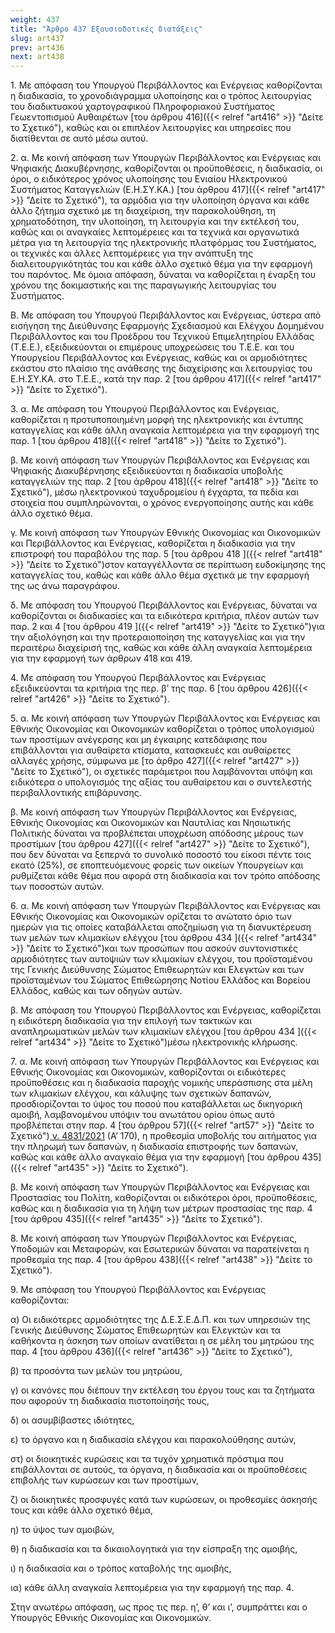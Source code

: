 ```yaml
---
weight: 437
title: "Άρθρο 437 Εξουσιοδοτικές διατάξεις"
slug: art437
prev: art436
next: art438
---
```


1\. Με απόφαση του Υπουργού Περιβάλλοντος και Ενέργειας καθορίζονται η διαδικασία, το χρονοδιάγραμμα υλοποίησης και ο τρόπος λειτουργίας του διαδικτυακού χαρτογραφικού Πληροφοριακού Συστήματος Γεωεντοπισμού Αυθαιρέτων [του άρθρου 416]({{< relref "art416" >}} "Δείτε το Σχετικό"), καθώς και οι επιπλέον λειτουργίες και υπηρεσίες που διατίθενται σε αυτό μέσω αυτού.

2\. α. Με κοινή απόφαση των Υπουργών Περιβάλλοντος και Ενέργειας και Ψηφιακής Διακυβέρνησης, καθορίζονται οι προϋποθέσεις, η διαδικασία, οι όροι, ο ειδικότερος χρόνος υλοποίησης του Ενιαίου Ηλεκτρονικού Συστήματος Καταγγελιών (Ε.Η.ΣΥ.ΚΑ.) [του άρθρου 417]({{< relref "art417" >}} "Δείτε το Σχετικό"), τα αρμόδια για την υλοποίηση όργανα και κάθε άλλο ζήτημα σχετικό με τη διαχείριση, την παρακολούθηση, τη χρηματοδότηση, την υλοποίηση, τη λειτουργία και την εκτέλεσή του, καθώς και οι αναγκαίες λεπτομέρειες και τα τεχνικά και οργανωτικά μέτρα για τη λειτουργία της ηλεκτρονικής πλατφόρμας του Συστήματος, οι τεχνικές και άλλες λεπτομέρειες για την ανάπτυξη της διαλειτουργικότητάς του και κάθε άλλο σχετικό θέμα για την εφαρμογή του παρόντος. Με όμοια απόφαση, δύναται να καθορίζεται η έναρξη του χρόνου της δοκιμαστικής και της παραγωγικής λειτουργίας του Συστήματος.

Β. Με απόφαση του Υπουργού Περιβάλλοντος και Ενέργειας, ύστερα από εισήγηση της Διεύθυνσης Εφαρμογής Σχεδιασμού και Ελέγχου Δομημένου Περιβάλλοντος και του Προέδρου του Τεχνικού Επιμελητηρίου Ελλάδας (Τ.Ε.Ε.), εξειδικεύονται οι επιμέρους υποχρεώσεις του Τ.Ε.Ε. και του Υπουργείου Περιβάλλοντος και Ενέργειας, καθώς και οι αρμοδιότητες εκάστου στο πλαίσιο της ανάθεσης της διαχείρισης και λειτουργίας του Ε.Η.ΣΥ.ΚΑ. στο Τ.Ε.Ε., κατά την παρ. 2 [του άρθρου 417]({{< relref "art417" >}} "Δείτε το Σχετικό").

3\. α. Με απόφαση του Υπουργού Περιβάλλοντος και Ενέργειας, καθορίζεται η προτυποποιημένη μορφή της ηλεκτρονικής και έντυπης καταγγελίας και κάθε άλλη αναγκαία λεπτομέρεια για την εφαρμογή της παρ. 1 [του άρθρου 418]({{< relref "art418" >}} "Δείτε το Σχετικό").

β. Με κοινή απόφαση των Υπουργών Περιβάλλοντος και Ενέργειας και Ψηφιακής Διακυβέρνησης εξειδικεύονται η διαδικασία υποβολής καταγγελιών της παρ. 2 [του άρθρου 418]({{< relref "art418" >}} "Δείτε το Σχετικό"), μέσω ηλεκτρονικού ταχυδρομείου ή έγχαρτα, τα πεδία και στοιχεία που συμπληρώνονται, ο χρόνος ενεργοποίησης αυτής και κάθε άλλο σχετικό θέμα.

γ. Με κοινή απόφαση των Υπουργών Εθνικής Οικονομίας και Οικονομικών και Περιβάλλοντος και Ενέργειας, καθορίζεται η διαδικασία για την επιστροφή του παραβόλου της παρ. 5 [του άρθρου 418 ]({{< relref "art418" >}} "Δείτε το Σχετικό")στον καταγγέλλοντα σε περίπτωση ευδοκίμησης της καταγγελίας του, καθώς και κάθε άλλο θέμα σχετικά με την εφαρμογή της ως άνω παραγράφου.

δ. Με απόφαση του Υπουργού Περιβάλλοντος και Ενέργειας, δύναται να καθορίζονται οι διαδικασίες και τα ειδικότερα κριτήρια, πλέον αυτών των παρ. 2 και 4 [του άρθρου 419 ]({{< relref "art419" >}} "Δείτε το Σχετικό")για την αξιολόγηση και την προτεραιοποίηση της καταγγελίας και για την περαιτέρω διαχείρισή της, καθώς και κάθε άλλη αναγκαία λεπτομέρεια για την εφαρμογή των άρθρων 418 και 419.

4\. Με απόφαση του Υπουργού Περιβάλλοντος και Ενέργειας εξειδικεύονται τα κριτήρια της περ. β’ της παρ. 6 [του άρθρου 426]({{< relref "art426" >}} "Δείτε το Σχετικό").

5\. α. Με κοινή απόφαση των Υπουργών Περιβάλλοντος και Ενέργειας και Εθνικής Οικονομίας και Οικονομικών καθορίζεται ο τρόπος υπολογισμού των προστίμων ανέγερσης και μη έγκαιρης κατεδάφισης που επιβάλλονται για αυθαίρετα κτίσματα, κατασκευές και αυθαίρετες αλλαγές χρήσης, σύμφωνα με [το άρθρο 427]({{< relref "art427" >}} "Δείτε το Σχετικό"), οι σχετικές παράμετροι που λαμβάνονται υπόψη και ειδικότερα ο υπολογισμός της αξίας του αυθαίρετου και ο συντελεστής περιβαλλοντικής επιβάρυνσης.

β. Με κοινή απόφαση των Υπουργών Περιβάλλοντος και Ενέργειας, Εθνικής Οικονομίας και Οικονομικών και Ναυτιλίας και Νησιωτικής Πολιτικής δύναται να προβλέπεται υποχρέωση απόδοσης μέρους των προστίμων [του άρθρου 427]({{< relref "art427" >}} "Δείτε το Σχετικό"), που δεν δύναται να ξεπερνά το συνολικό ποσοστό του είκοσι πέντε τοις εκατό (25%), σε εποπτευόμενους φορείς των οικείων Υπουργείων και ρυθμίζεται κάθε θέμα που αφορά στη διαδικασία και τον τρόπο απόδοσης των ποσοστών αυτών.

6\. α. Με κοινή απόφαση των Υπουργών Περιβάλλοντος και Ενέργειας και Εθνικής Οικονομίας και Οικονομικών ορίζεται τo ανώτατο όριο των ημερών για τις οποίες καταβάλλεται αποζημίωση για τη διανυκτέρευση των μελών των κλιμακίων ελέγχου [του άρθρου 434 ]({{< relref "art434" >}} "Δείτε το Σχετικό")και των προσώπων που ασκούν συντονιστικές αρμοδιότητες των αυτοψιών των κλιμακίων ελέγχου, του προϊσταμένου της Γενικής Διεύθυνσης Σώματος Επιθεωρητών και Ελεγκτών και των προϊσταμένων του Σώματος Επιθεώρησης Νοτίου Ελλάδος και Βορείου Ελλάδος, καθώς και των οδηγών αυτών.

β. Με απόφαση του Υπουργού Περιβάλλοντος και Ενέργειας, καθορίζεται η ειδικότερη διαδικασία για την επιλογή των τακτικών και αναπληρωματικών μελών των κλιμακίων ελέγχου [του άρθρου 434 ]({{< relref "art434" >}} "Δείτε το Σχετικό")μέσω ηλεκτρονικής κλήρωσης.

7\. α. Με κοινή απόφαση των Υπουργών Περιβάλλοντος και Ενέργειας και Εθνικής Οικονομίας και Οικονομικών, καθορίζονται οι ειδικότερες προϋποθέσεις και η διαδικασία παροχής νομικής υπεράσπισης στα μέλη των κλιμακίων ελέγχου, και κάλυψης των σχετικών δαπανών, προσδιορίζονται το ύψος του ποσού που καταβάλλεται ως δικηγορική αμοιβή, λαμβανομένου υπόψιν του ανωτάτου ορίου όπως αυτό προβλέπεται στην παρ. 4 [του άρθρου 57]({{< relref "art57" >}} "Δείτε το Σχετικό")<a href="https://ia37rg02wpsa01.blob.core.windows.net/fek/01/2021/20210100170.pdf" title="Δείτε το Σχετικό"> ν. 4831/2021</a> (Α’ 170), η προθεσμία υποβολής του αιτήματος για την πληρωμή των δαπανών, η διαδικασία επιστροφής των δαπανών, καθώς και κάθε άλλο αναγκαίο θέμα για την εφαρμογή [του άρθρου 435]({{< relref "art435" >}} "Δείτε το Σχετικό").

β. Με κοινή απόφαση των Υπουργών Περιβάλλοντος και Ενέργειας και Προστασίας του Πολίτη, καθορίζονται οι ειδικότεροι όροι, προϋποθέσεις, καθώς και η διαδικασία για τη λήψη των μέτρων προστασίας της παρ. 4 [του άρθρου 435]({{< relref "art435" >}} "Δείτε το Σχετικό").

8\. Με κοινή απόφαση των Υπουργών Περιβάλλοντος και Ενέργειας, Υποδομών και Μεταφορών, και Εσωτερικών δύναται να παρατείνεται η προθεσμία της παρ. 4 [του άρθρου 438]({{< relref "art438" >}} "Δείτε το Σχετικό").

9\. Με απόφαση του Υπουργού Περιβάλλοντος και Ενέργειας καθορίζονται:

α) Οι ειδικότερες αρμοδιότητες της Δ.Ε.Σ.Ε.Δ.Π. και των υπηρεσιών της Γενικής Διεύθυνσης Σώματος Επιθεωρητών και Ελεγκτών και τα καθήκοντα η άσκηση των οποίων ανατίθεται η σε μέλη του μητρώου της παρ. 4 [του άρθρου 436]({{< relref "art436" >}} "Δείτε το Σχετικό"),

β) τα προσόντα των μελών του μητρώου,

γ) οι κανόνες που διέπουν την εκτέλεση του έργου τους και τα ζητήματα που αφορούν τη διαδικασία πιστοποίησής τους,

δ) οι ασυμβίβαστες ιδιότητες,

ε) το όργανο και η διαδικασία ελέγχου και παρακολούθησης αυτών,

στ) οι διοικητικές κυρώσεις και τα τυχόν χρηματικά πρόστιμα που επιβάλλονται σε αυτούς, τα όργανα, η διαδικασία και οι προϋποθέσεις επιβολής των κυρώσεων και των προστίμων,

ζ) οι διοικητικές προσφυγές κατά των κυρώσεων, οι προθεσμίες άσκησής τους και κάθε άλλο σχετικό θέμα,

η) το ύψος των αμοιβών,

θ) η διαδικασία και τα δικαιολογητικά για την είσπραξη της αμοιβής,

ι) η διαδικασία και ο τρόπος καταβολής της αμοιβής,

ια) κάθε άλλη αναγκαία λεπτομέρεια για την εφαρμογή της παρ. 4.

Στην ανωτέρω απόφαση, ως προς τις περ. η’, θ’ και ι’, συμπράττει και ο Υπουργός Εθνικής Οικονομίας και Οικονομικών.


